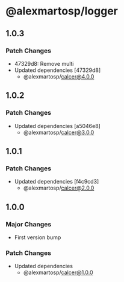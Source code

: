 # @alexmartosp/logger

## 1.0.3

### Patch Changes

- 47329d8: Remove multi
- Updated dependencies [47329d8]
  - @alexmartosp/calcer@4.0.0

## 1.0.2

### Patch Changes

- Updated dependencies [a5046e8]
  - @alexmartosp/calcer@3.0.0

## 1.0.1

### Patch Changes

- Updated dependencies [f4c9cd3]
  - @alexmartosp/calcer@2.0.0

## 1.0.0

### Major Changes

- First version bump

### Patch Changes

- Updated dependencies
  - @alexmartosp/calcer@1.0.0
